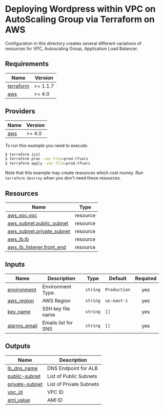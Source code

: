 # Deploying Wordpress within VPC on AutoScaling Group via Terraform on AWS

Configuration in this directory creates several different variations of resources for VPC, Autoscaling Group, Application Load Balancer.

## Requirements

| Name | Version |
|------|---------|
| <a name="requirement_terraform"></a> [terraform](#requirement\_terraform) | >= 1.1.7 |
| <a name="requirement_aws"></a> [aws](#requirement\_aws) | >= 4.0 |

## Providers

| Name | Version |
|------|---------|
| <a name="provider_aws"></a> [aws](#provider\_aws) | >= 4.0 |


To run this example you need to execute:

```bash
$ terraform init
$ terraform plan -var-file=prod.tfvars
$ terraform apply -var-file=prod.tfvars
```

Note that this example may create resources which cost money. Run `terraform destroy` when you don't need these resources.

<!-- BEGINNING OF PRE-COMMIT-TERRAFORM DOCS HOOK -->

## Resources

| Name | Type |
|------|------|
| [aws_vpc.vpc](https://registry.terraform.io/providers/hashicorp/aws/latest/docs/resources/vpc) | resource |
| [aws_subnet.public_subnet](https://registry.terraform.io/providers/hashicorp/aws/latest/docs/resources/subnet) | resource |
| [aws_subnet.private_subnet](https://registry.terraform.io/providers/hashicorp/aws/latest/docs/resources/subnet) | resource |
| [aws_lb.lb](https://registry.terraform.io/providers/hashicorp/aws/latest/docs/resources/lb) | resource |
| [aws_lb_listener.front_end](https://registry.terraform.io/providers/hashicorp/aws/latest/docs/resources/lb_listener) | resource |

## Inputs

| Name | Description | Type | Default | Required |
|------|-------------|------|---------|:--------:|
| <a name="environment"></a> [environment](#environment) | Environment Type. | `string` | `Production` | yes |
| <a name="aws_region"></a> [aws\_region](#aws_region) | AWS Region| `string` | `us-east-1` | yes |
| <a name="key_name"></a> [key\_name](#key_name) | SSH key file name | `string` | `[]` | yes |
| <a name="alarms_email"></a> [alarms\_email](#alarms_email) | Emails list for SNS | `string` | `[]` | yes |


## Outputs

| Name | Description |
|------|-------------|
| <a name="lb_dns_name"></a> [lb\_dns\_name](#lb\_dns_\name) | DNS Endpoint for ALB |
| <a name="public-subnet"></a> [public-subnet](#public-\subnet) | List of Public Subnets |
| <a name="private-subnet"></a> [private-subnet](#private-\subnet) | List of Private Subnets |
| <a name="vpc_id"></a> [vpc_id](#vpc_\id) | VPC ID |
| <a name="ami_value"></a> [ami_value](#ami_\value) | AMI ID |
